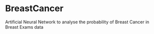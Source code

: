 # BreastCancer
Artificial Neural Network to analyse the probability of Breast Cancer in Breast Exams data
